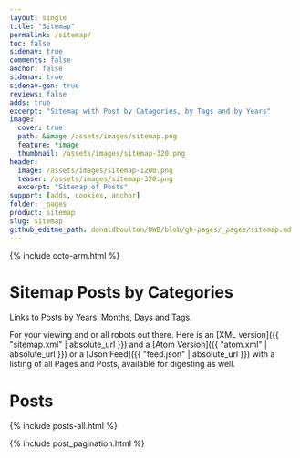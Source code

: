 ```yaml
---
layout: single
title: "Sitemap"
permalink: /sitemap/
toc: false
sidenav: true
comments: false
anchor: false
sidenav: true
sidenav-gen: true
reviews: false
adds: true
excerpt: "Sitemap with Post by Catagories, by Tags and by Years"
image:
  cover: true
  path: &image /assets/images/sitemap.png
  feature: *image
  thumbnail: /assets/images/sitemap-320.png
header:
  image: /assets/images/sitemap-1200.png
  teaser: /assets/images/sitemap-320.png
  excerpt: "Sitemap of Posts"
support: [adds, cookies, anchor]
folder: _pages
product: sitemap
slug: sitemap
github_editme_path: donaldboulton/DWB/blob/gh-pages/_pages/sitemap.md
---
```


{% include octo-arm.html %}

# Sitemap Posts by Categories

Links to Posts by Years, Months, Days and Tags.

For your viewing and or all robots out there. Here is an [XML version]({{ "sitemap.xml" | absolute_url }}) and a [Atom Version]({{ "atom.xml" | absolute_url }}) or a [Json Feed]({{ "feed.json" | absolute_url }}) with a listing of all Pages and Posts, available for digesting as well.

# Posts

{% include posts-all.html %}

{% include post_pagination.html %}